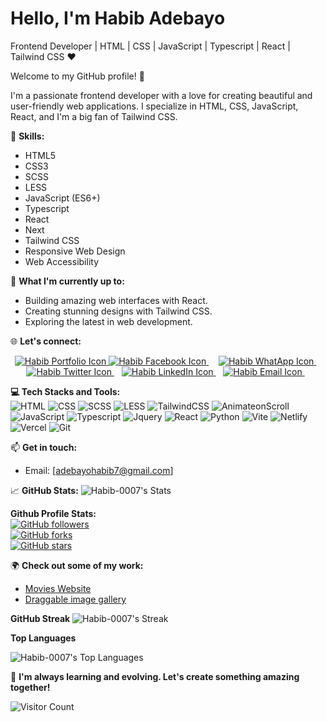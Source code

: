 # Hello, I'm Habib Adebayo

Frontend Developer | HTML | CSS | JavaScript | Typescript | React | Tailwind CSS ❤️

Welcome to my GitHub profile! 🌟

I'm a passionate frontend developer with a love for creating beautiful and user-friendly web applications. I specialize in HTML, CSS, JavaScript, React, and I'm a big fan of Tailwind CSS.

🔧 **Skills:**
- HTML5
- CSS3
- SCSS
- LESS
- JavaScript (ES6+)
- Typescript 
- React
- Next 
- Tailwind CSS
- Responsive Web Design
- Web Accessibility

🚀 **What I'm currently up to:**
- Building amazing web interfaces with React.
- Creating stunning designs with Tailwind CSS.
- Exploring the latest in web development.

🌐 **Let's connect:**
<p align='center'>
<a href="https://habibadebayo.vercel.app/">
<img src"https://img.shields.io/badge/Personal Portfolio%20-%23007ACC?&style=for-the-badge&logo=Personal+Portfolio&logoColor=white"
alt="Habib Portfolio Icon" />
</a>
<a href="https://habibadebayo.vercel.app/"> 
 <img src="https://img.shields.io/badge/Facebook-1877F2?style=for-the-badge&logo=facebook&logoColor=white" alt="Habib Facebook Icon" />
</a> &nbsp; &nbsp;
 <a href="https://wa.me/+2349019166356?text=Hello+Habib"> <img
 src="https://img.shields.io/badge/WHATSAPP-%2325D366.svg?style=for-the-badge&logo=whatsapp&logoColor=white"
 alt="Habib WhatApp Icon"
  />
  </a>
&nbsp;&nbsp;
<a href="https://twitter.com/Habib__001/" target="_blank">
  <img
  src="https://img.shields.io/badge/twitter-%231DA1F2.svg?style=for-the-badge&logo=twitter&logoColor=white"
  alt="Habib Twitter Icon"
  />
</a>&nbsp;&nbsp;
<a href="https://www.linkedin.com/in/habib-adebayo-76b00423a/" target="_blank">
  <img
  src="https://img.shields.io/badge/linkedin-%230077B5.svg?style=for-the-badge&logo=linkedin&logoColor=white"
  alt="Habib LinkedIn Icon" />
</a>&nbsp;&nbsp;
<a href="mailto: adebayohabib7@gmail.com" target="_blank">
  <img
  src="https://img.shields.io/badge/email%20me-%23D14836.svg?style=for-the-badge&logo=gmail&logoColor=white"
  alt="Habib Email Icon" />
</a>&nbsp;&nbsp;
</p>

**💻 Tech Stacks and Tools:**
<br />
![HTML](https://img.shields.io/badge/html%20-%23E34F26?&style=for-the-badge&logo=html5&logoColor=white)
![CSS](https://img.shields.io/badge/css%20-%231572B6?&style=for-the-badge&logo=css3&logoColor=white)
![SCSS](https://img.shields.io/badge/SCSS%20-hotpink?&style=for-the-badge&logo=SASS&logoColor=white)
![LESS](https://img.shields.io/badge/less%20-%230769AD?&style=for-the-badge&logo=less&logoColor=white)
![TailwindCSS](https://img.shields.io/badge/tailwindcss%20-%2338B2AC?&style=for-the-badge&logo=tailwind-css&logoColor=white)
![AnimateonScroll](https://img.shields.io/badge/AOS%20-%23007ACC?&style=for-the-badge&logo=AOS&logoColor=white)
![JavaScript](https://img.shields.io/badge/javascript%20-%23323330?&style=for-the-badge&logo=javascript&logoColor=%23F7DF1E)
![Typescript](https://img.shields.io/badge/typescript%20-%23007ACC?&style=for-the-badge&logo=typescript&logoColor=white)
![Jquery](https://img.shields.io/badge/jquery%20-%230769AD?&style=for-the-badge&logo=jquery&logoColor=white)
![React](https://img.shields.io/badge/reactjs%20-%2320232a?&style=for-the-badge&logo=react&logoColor=%2361DAFB)
![Python](https://img.shields.io/badge/python%20-%2320232a?&style=for-the-badge&logo=python&logoColor=%2361DAFB)
![Vite](https://img.shields.io/badge/vite%20-%23646cff?&style=for-the-badge&logo=vite&logoColor=white)
![Netlify](https://img.shields.io/badge/netlify-%230E1E25?&style=for-the-badge&logo=netlify&logoColor=00C7B7)
![Vercel](https://img.shields.io/badge/Vercel-%23000000?style=for-the-badge&logo=vercel)
![Git](https://img.shields.io/badge/git%20-%23F05033?&style=for-the-badge&logo=git&logoColor=white)


📫 **Get in touch:**
- Email: [adebayohabib7@gmail.com]

📈 **GitHub Stats:**
![Habib-0007's Stats](https://github-readme-stats.vercel.app/api?username=Habib-0007&theme=tokyonight&show_icons=true&hide_border=false&count_private=true)

 **Github Profile Stats:**
<br />
[![GitHub
followers](https://img.shields.io/github/followers/Habib-0007?label=Follow&style=social)](https://github.com/Habib-0007)
<br />
[![GitHub
forks](https://img.shields.io/github/forks/Habib-0007/repo?style=social)](https://github.com/Habib-0007/repo)
<br />
[![GitHub
stars](https://img.shields.io/github/stars/Habib-0007/repo?style=social)](https://github.com/Habib-0007/repo)

🌍 **Check out some of my work:**
- [Movies Website](https://muvvies-hng-project-two.vercel.app)
- [Draggable image gallery](https://draggg-sortable.vercel.app)

**GitHub Streak**
![Habib-0007's Streak](https://github-readme-streak-stats.herokuapp.com/?user=Habib-0007&theme=tokyonight&hide_border=false)

**Top Languages**

 ![Habib-0007's Top Languages](https://github-readme-stats.vercel.app/api/top-langs/?username=Habib-0007&theme=tokyonight&show_icons=true&hide_border=false&layout=compact)

🌱 **I'm always learning and evolving. Let's create something amazing together!**

![Visitor Count](https://profile-counter.glitch.me/Habib-0007/count.svg)

